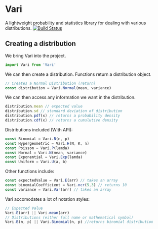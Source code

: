 # Vari 

A lightweight probability and statistics library for dealing with various distributions. [![Build Status](https://travis-ci.org/rahamzah/Vari.svg?branch=master)](https://travis-ci.org/rahamzah/Vari)

## Creating a distribution
We bring Vari into the project.
```javascript
import Vari from 'Vari'
```
We can then create a distribution. Functions return a distribution object.
```javascript
// Creates a Normal Distribution (return)
const distribution = Vari.Normal(mean, variance)
```
We can then access any information we want in the distribution.
```javascript
distribution.mean // expected value
distribution.sd // standard deviation of distribution
distribution.pdf(x) // returns a probability density
distribution.cdf(x) // returns a cumulutive density

```
Distributions included (With API):
```javascript
const Binomial = Vari.B(n, p)
const Hypergeometric = Vari.H(N, K, n)
const Poisson = Vari.P(lamda)
const Normal = Vari.N(mean, variance)
const Exponential = Vari.Exp(lamda)
const Uniform = Vari.U(a, b)
```
Other functions include:
```javascript
const expectedValue = Vari.E(arr) // takes an array
const binomialCoefficient = Vari.ncr(5,3) // returns 10
const variance = Vari.Var(arr) // takes an array
```

Vari accomodates a lot of notation styles:
```javascript
// Expected Value
Vari.E(arr) || Vari.mean(arr)
// Distributions (either full name or mathematical symbol)
Vari.B(n, p) || Vari.Binomial(n, p) //returns binomial distribution

